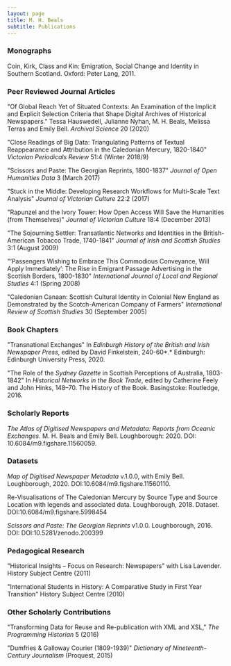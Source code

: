 ```yaml
---
layout: page
title: M. H. Beals
subtitle: Publications
---
```


### Monographs

Coin, Kirk, Class and Kin: Emigration, Social Change and Identity in
Southern Scotland. Oxford: Peter Lang, 2011.

### Peer Reviewed Journal Articles

"Of Global Reach Yet of Situated Contexts: An Examination of the
Implicit and Explicit Selection Criteria that Shape Digital Archives of
Historical Newspapers." Tessa Hauswedell, Julianne Nyhan, M. H. Beals,
Melissa Terras and Emily Bell. *Archival Science* 20 (2020)

"Close Readings of Big Data: Triangulating Patterns of Textual
Reappearance and Attribution in the Caledonian Mercury, 1820-1840"
*Victorian Periodicals Review* 51:4 (Winter 2018/9)

"Scissors and Paste: The Georgian Reprints, 1800-1837" *Journal of Open
Humanities Data* 3 (March 2017)

"Stuck in the Middle: Developing Research Workflows for Multi-Scale Text
Analysis" *Journal of Victorian Culture* 22:2 (2017)

"Rapunzel and the Ivory Tower: How Open Access Will Save the Humanities
(from Themselves)" *Journal of Victorian Culture* 18:4 (December 2013)

"The Sojourning Settler: Transatlantic Networks and Identities in the
British-American Tobacco Trade, 1740-1841" *Journal of Irish and
Scottish Studies* 3:1 (August 2009)

"‘Passengers Wishing to Embrace This Commodious Conveyance, Will Apply
Immediately’: The Rise in Emigrant Passage Advertising in the Scottish
Borders, 1800-1830" *International Journal of Local and Regional
Studies* 4:1 (Spring 2008)

"Caledonian Canaan: Scottish Cultural Identity in Colonial New England
as Demonstrated by the Scotch-American Company of Farmers"
*International Review of Scottish Studies* 30 (September 2005)

### Book Chapters

"Transnational Exchanges" In *Edinburgh History of the British and Irish
Newspaper Press*, edited by David Finkelstein, 240-60*.* Edinburgh:
Edinburgh University Press, 2020.

"The Role of the *Sydney Gazette* in Scottish Perceptions of Australia,
1803-1842" In *Historical Networks in the Book Trade*, edited by
Catherine Feely and John Hinks, 148–70. The History of the Book.
Basingstoke: Routledge, 2016.

### Scholarly Reports

*The Atlas of Digitised Newspapers and Metadata: Reports from Oceanic
Exchanges*. M. H. Beals and Emily Bell. Loughborough: 2020. DOI:
10.6084/m9.figshare.11560059.

### Datasets

*Map of Digitised Newspaper Metadata* v.1.0.0, with Emily Bell.
Loughborough, 2020. DOI:10.6084/m9.figshare.11560110.

Re-Visualisations of The Caledonian Mercury by Source Type and Source
Location with legends and associated data. Loughborough, 2018. Dataset.
DOI:10.6084/m9.figshare.5998454

*Scissors and Paste: The Georgian Reprints* v1.0.0. Loughborough, 2016.
DOI: DOI:10.5281/zenodo.200399

### Pedagogical Research

"Historical Insights – Focus on Research: Newspapers" with Lisa
Lavender. History Subject Centre (2011)

"International Students in History: A Comparative Study in First Year
Transition" History Subject Centre (2010)

### Other Scholarly Contributions

"Transforming Data for Reuse and Re-publication with XML and XSL," *The
Programming Historian* 5 (2016)

"Dumfries & Galloway Courier (1809-1939)" *Dictionary of
Nineteenth-Century Journalism* (Proquest, 2015)